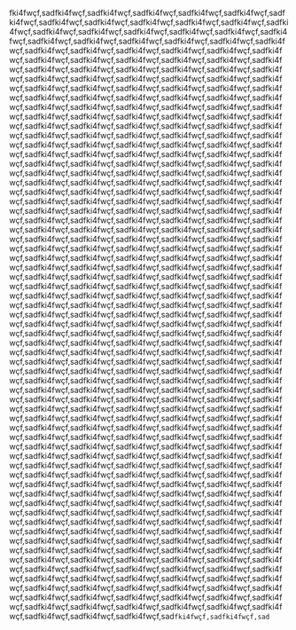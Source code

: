 fki4fwçf,sadfki4fwçf,sadfki4fwçf,sadfki4fwçf,sadfki4fwçf,sadfki4fwçf,sadfki4fwçf,sadfki4fwçf,sadfki4fwçf,sadfki4fwçf,sadfki4fwçf,sadfki4fwçf,sadfki4fwçf,sadfki4fwçf,sadfki4fwçf,sadfki4fwçf,sadfki4fwçf,sadfki4fwçf,sadfki4fwçf,sadfki4fwçf,sadfki4fwçf,sadfki4fwçf,sadfki4fwçf,sadfki4fwçf,sadfki4fwçf,sadfki4fwçf,sadfki4fwçf,sadfki4fwçf,sadfki4fwçf,sadfki4fwçf,sadfki4fwçf,sadfki4fwçf,sadfki4fwçf,sadfki4fwçf,sadfki4fwçf,sadfki4fwçf,sadfki4fwçf,sadfki4fwçf,sadfki4fwçf,sadfki4fwçf,sadfki4fwçf,sadfki4fwçf,sadfki4fwçf,sadfki4fwçf,sadfki4fwçf,sadfki4fwçf,sadfki4fwçf,sadfki4fwçf,sadfki4fwçf,sadfki4fwçf,sadfki4fwçf,sadfki4fwçf,sadfki4fwçf,sadfki4fwçf,sadfki4fwçf,sadfki4fwçf,sadfki4fwçf,sadfki4fwçf,sadfki4fwçf,sadfki4fwçf,sadfki4fwçf,sadfki4fwçf,sadfki4fwçf,sadfki4fwçf,sadfki4fwçf,sadfki4fwçf,sadfki4fwçf,sadfki4fwçf,sadfki4fwçf,sadfki4fwçf,sadfki4fwçf,sadfki4fwçf,sadfki4fwçf,sadfki4fwçf,sadfki4fwçf,sadfki4fwçf,sadfki4fwçf,sadfki4fwçf,sadfki4fwçf,sadfki4fwçf,sadfki4fwçf,sadfki4fwçf,sadfki4fwçf,sadfki4fwçf,sadfki4fwçf,sadfki4fwçf,sadfki4fwçf,sadfki4fwçf,sadfki4fwçf,sadfki4fwçf,sadfki4fwçf,sadfki4fwçf,sadfki4fwçf,sadfki4fwçf,sadfki4fwçf,sadfki4fwçf,sadfki4fwçf,sadfki4fwçf,sadfki4fwçf,sadfki4fwçf,sadfki4fwçf,sadfki4fwçf,sadfki4fwçf,sadfki4fwçf,sadfki4fwçf,sadfki4fwçf,sadfki4fwçf,sadfki4fwçf,sadfki4fwçf,sadfki4fwçf,sadfki4fwçf,sadfki4fwçf,sadfki4fwçf,sadfki4fwçf,sadfki4fwçf,sadfki4fwçf,sadfki4fwçf,sadfki4fwçf,sadfki4fwçf,sadfki4fwçf,sadfki4fwçf,sadfki4fwçf,sadfki4fwçf,sadfki4fwçf,sadfki4fwçf,sadfki4fwçf,sadfki4fwçf,sadfki4fwçf,sadfki4fwçf,sadfki4fwçf,sadfki4fwçf,sadfki4fwçf,sadfki4fwçf,sadfki4fwçf,sadfki4fwçf,sadfki4fwçf,sadfki4fwçf,sadfki4fwçf,sadfki4fwçf,sadfki4fwçf,sadfki4fwçf,sadfki4fwçf,sadfki4fwçf,sadfki4fwçf,sadfki4fwçf,sadfki4fwçf,sadfki4fwçf,sadfki4fwçf,sadfki4fwçf,sadfki4fwçf,sadfki4fwçf,sadfki4fwçf,sadfki4fwçf,sadfki4fwçf,sadfki4fwçf,sadfki4fwçf,sadfki4fwçf,sadfki4fwçf,sadfki4fwçf,sadfki4fwçf,sadfki4fwçf,sadfki4fwçf,sadfki4fwçf,sadfki4fwçf,sadfki4fwçf,sadfki4fwçf,sadfki4fwçf,sadfki4fwçf,sadfki4fwçf,sadfki4fwçf,sadfki4fwçf,sadfki4fwçf,sadfki4fwçf,sadfki4fwçf,sadfki4fwçf,sadfki4fwçf,sadfki4fwçf,sadfki4fwçf,sadfki4fwçf,sadfki4fwçf,sadfki4fwçf,sadfki4fwçf,sadfki4fwçf,sadfki4fwçf,sadfki4fwçf,sadfki4fwçf,sadfki4fwçf,sadfki4fwçf,sadfki4fwçf,sadfki4fwçf,sadfki4fwçf,sadfki4fwçf,sadfki4fwçf,sadfki4fwçf,sadfki4fwçf,sadfki4fwçf,sadfki4fwçf,sadfki4fwçf,sadfki4fwçf,sadfki4fwçf,sadfki4fwçf,sadfki4fwçf,sadfki4fwçf,sadfki4fwçf,sadfki4fwçf,sadfki4fwçf,sadfki4fwçf,sadfki4fwçf,sadfki4fwçf,sadfki4fwçf,sadfki4fwçf,sadfki4fwçf,sadfki4fwçf,sadfki4fwçf,sadfki4fwçf,sadfki4fwçf,sadfki4fwçf,sadfki4fwçf,sadfki4fwçf,sadfki4fwçf,sadfki4fwçf,sadfki4fwçf,sadfki4fwçf,sadfki4fwçf,sadfki4fwçf,sadfki4fwçf,sadfki4fwçf,sadfki4fwçf,sadfki4fwçf,sadfki4fwçf,sadfki4fwçf,sadfki4fwçf,sadfki4fwçf,sadfki4fwçf,sadfki4fwçf,sadfki4fwçf,sadfki4fwçf,sadfki4fwçf,sadfki4fwçf,sadfki4fwçf,sadfki4fwçf,sadfki4fwçf,sadfki4fwçf,sadfki4fwçf,sadfki4fwçf,sadfki4fwçf,sadfki4fwçf,sadfki4fwçf,sadfki4fwçf,sadfki4fwçf,sadfki4fwçf,sadfki4fwçf,sadfki4fwçf,sadfki4fwçf,sadfki4fwçf,sadfki4fwçf,sadfki4fwçf,sadfki4fwçf,sadfki4fwçf,sadfki4fwçf,sadfki4fwçf,sadfki4fwçf,sadfki4fwçf,sadfki4fwçf,sadfki4fwçf,sadfki4fwçf,sadfki4fwçf,sadfki4fwçf,sadfki4fwçf,sadfki4fwçf,sadfki4fwçf,sadfki4fwçf,sadfki4fwçf,sadfki4fwçf,sadfki4fwçf,sadfki4fwçf,sadfki4fwçf,sadfki4fwçf,sadfki4fwçf,sadfki4fwçf,sadfki4fwçf,sadfki4fwçf,sadfki4fwçf,sadfki4fwçf,sadfki4fwçf,sadfki4fwçf,sadfki4fwçf,sadfki4fwçf,sadfki4fwçf,sadfki4fwçf,sadfki4fwçf,sadfki4fwçf,sadfki4fwçf,sadfki4fwçf,sadfki4fwçf,sadfki4fwçf,sadfki4fwçf,sadfki4fwçf,sadfki4fwçf,sadfki4fwçf,sadfki4fwçf,sadfki4fwçf,sadfki4fwçf,sadfki4fwçf,sadfki4fwçf,sadfki4fwçf,sadfki4fwçf,sadfki4fwçf,sadfki4fwçf,sadfki4fwçf,sadfki4fwçf,sadfki4fwçf,sadfki4fwçf,sadfki4fwçf,sadfki4fwçf,sadfki4fwçf,sadfki4fwçf,sadfki4fwçf,sadfki4fwçf,sadfki4fwçf,sadfki4fwçf,sadfki4fwçf,sadfki4fwçf,sadfki4fwçf,sadfki4fwçf,sadfki4fwçf,sadfki4fwçf,sadfki4fwçf,sadfki4fwçf,sadfki4fwçf,sadfki4fwçf,sadfki4fwçf,sadfki4fwçf,sadfki4fwçf,sadfki4fwçf,sadfki4fwçf,sadfki4fwçf,sadfki4fwçf,sadfki4fwçf,sadfki4fwçf,sadfki4fwçf,sadfki4fwçf,sadfki4fwçf,sadfki4fwçf,sadfki4fwçf,sadfki4fwçf,sadfki4fwçf,sadfki4fwçf,sadfki4fwçf,sadfki4fwçf,sadfki4fwçf,sadfki4fwçf,sadfki4fwçf,sadfki4fwçf,sadfki4fwçf,sadfki4fwçf,sadfki4fwçf,sadfki4fwçf,sadfki4fwçf,sadfki4fwçf,sadfki4fwçf,sadfki4fwçf,sadfki4fwçf,sadfki4fwçf,sadfki4fwçf,sadfki4fwçf,sadfki4fwçf,sadfki4fwçf,sadfki4fwçf,sadfki4fwçf,sadfki4fwçf,sadfki4fwçf,sadfki4fwçf,sadfki4fwçf,sadfki4fwçf,sadfki4fwçf,sadfki4fwçf,sadfki4fwçf,sadfki4fwçf,sadfki4fwçf,sadfki4fwçf,sadfki4fwçf,sadfki4fwçf,sadfki4fwçf,sadfki4fwçf,sadfki4fwçf,sadfki4fwçf,sadfki4fwçf,sad````fki4fwçf,sadfki4fwçf,sad````
